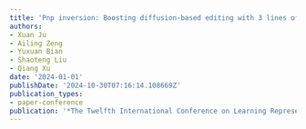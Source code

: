 ```yaml
---
title: 'Pnp inversion: Boosting diffusion-based editing with 3 lines of code'
authors:
- Xuan Ju
- Ailing Zeng
- Yuxuan Bian
- Shaoteng Liu
- Qiang Xu
date: '2024-01-01'
publishDate: '2024-10-30T07:16:14.108669Z'
publication_types:
- paper-conference
publication: '*The Twelfth International Conference on Learning Representations*'
---
```

